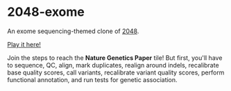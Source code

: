 # 2048-exome

An exome sequencing-themed clone of [2048](http://gabrielecirulli.github.io/2048/).

[Play it here!](http://stephenturner.github.io/2048/)

Join the steps to reach the **Nature Genetics Paper** tile! But first, you'll have to sequence, QC, align, mark duplicates, realign around indels, recalibrate base quality scores, call variants, recalibrate variant quality scores, perform functional annotation, and run tests for genetic association.
